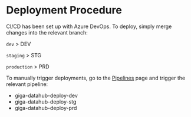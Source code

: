 # Deployment Procedure

CI/CD has been set up with Azure DevOps. To deploy, simply merge changes into the
relevant branch:

`dev` > DEV

`staging` > STG

`production` > PRD

To manually trigger deployments, go to
the [Pipelines](https://unicef.visualstudio.com/OI-GIGA/_build) page and trigger
the relevant pipeline:

- giga-datahub-deploy-dev
- giga-datahub-deploy-stg
- giga-datahub-deploy-prd
